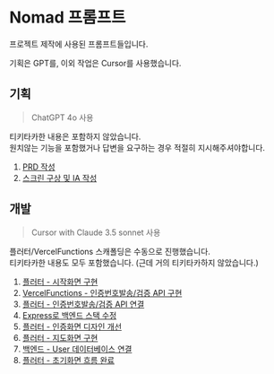 # Nomad 프롬프트

프로젝트 제작에 사용된 프롬프트들입니다.

기획은 GPT를, 이외 작업은 Cursor를 사용했습니다.

## 기획

> ChatGPT 4o 사용

티키타카한 내용은 포함하지 않았습니다.<br/>
원치않는 기능을 포함했거나 답변을 요구하는 경우 적절히 지시해주셔야합니다.

1. [PRD 작성](./0_planning/0_prd.md)
2. [스크린 구상 및 IA 작성](./0_planning/1_ia.md)

## 개발

> Cursor with Claude 3.5 sonnet 사용

플러터/VercelFunctions 스캐폴딩은 수동으로 진행했습니다.<br/>
티키타카한 내용도 모두 포함했습니다. (근데 거의 티키타카하지 않았습니다.)

1. [플러터 - 시작화면 구현](./1_development/0_flutter_add_initial_screen.md)
2. [VercelFunctions - 인증번호발송/검증 API 구현](./1_development/1_vercel_add_auth_apis.md)
3. [플러터 - 인증번호발송/검증 API 연결](./1_development/2_attach_auth_apis.md)
4. [Express로 백엔드 스택 수정](./1_development/3_switch_to_express.md)
5. [플러터 - 인증화면 디자인 개선](./1_development/4_update_phone_auth_screen_design.md)
6. [플러터 - 지도화면 구현](./1_development/5_add_map_screen.md)
7. [백엔드 - User 데이터베이스 연결](./1_development/6_add_user_database.md)
8. [플러터 - 초기화면 흐름 완료](./1_development/7_complete_initial_screen_flow.md)
